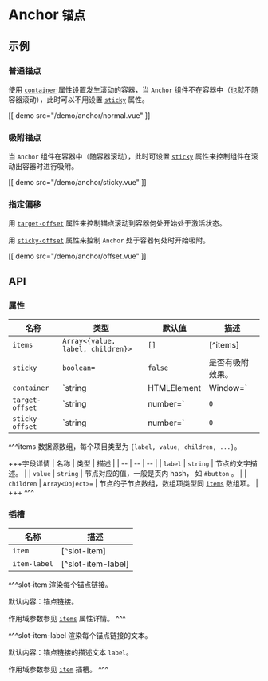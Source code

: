 # Anchor <small>锚点</small>

## 示例

### 普通锚点

使用 [`container`](#props-container) 属性设置发生滚动的容器，当 `Anchor` 组件不在容器中（也就不随容器滚动），此时可以不用设置 [`sticky`](#props-sticky) 属性。

[[ demo src="/demo/anchor/normal.vue" ]]

### 吸附锚点

当 `Anchor` 组件在容器中（随容器滚动），此时可设置 [`sticky`](#props-sticky) 属性来控制组件在滚动出容器时进行吸附。

[[ demo src="/demo/anchor/sticky.vue" ]]

### 指定偏移

用 [`target-offset`](#props-target-offset) 属性来控制锚点滚动到容器何处开始处于激活状态。

用 [`sticky-offset`](#props-sticky-offset) 属性来控制 `Anchor` 处于容器何处时开始吸附。

[[ demo src="/demo/anchor/offset.vue" ]]

## API

### 属性

| 名称 | 类型 | 默认值 | 描述 |
| -- | -- | -- | -- |
| ``items`` | `Array<{value, label, children}>` | `[]` | [^items] |
| ``sticky`` | `boolean=` | `false` | 是否有吸附效果。 |
| ``container`` | `string | HTMLElement | Window=` | - | `Anchor` 吸附与判断锚点激活所参考的容器。 |
| ``target-offset`` | `string | number=` | `0` | 当某个锚点处于到容器的 `target-offset` 位置，那么对应的锚点链接处于激活状态。 |
| ``sticky-offset`` | `string | number=` | `0` | 对于 sticky `Anchor` 而言，当容器滚动到 `sticky-offset` 位置，那么该 `Anchor` 开始吸附。 |

^^^items
数据源数组，每个项目类型为 `{label, value, children, ...}`。

+++字段详情
| 名称 | 类型 | 描述 |
| -- | -- | -- |
| `label` | `string` | 节点的文字描述。 |
| `value` | `string` | 节点对应的值，一般是页内 hash， 如 `#button` 。 |
| `children` | `Array<Object>=` | 节点的子节点数组，数组项类型同 [`items`](#props-items) 数组项。 |
+++
^^^

### 插槽

| 名称 | 描述 |
| -- | -- |
| ``item`` | [^slot-item] |
| ``item-label`` | [^slot-item-label] |

^^^slot-item
渲染每个锚点链接。

默认内容：锚点链接。

作用域参数参见 [`items`](#props-items) 属性详情。
^^^

^^^slot-item-label
渲染每个锚点链接的文本。

默认内容：锚点链接的描述文本 `label`。

作用域参数参见 [`item`](#slots-item) 插槽。
^^^
